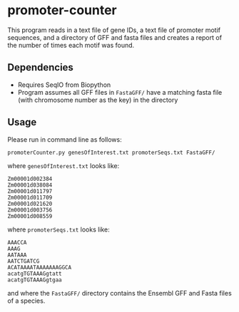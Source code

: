 # promoter-counter
This program reads in a text file of gene IDs, a text file of promoter motif sequences, and a directory of GFF and fasta files and creates a report of the number of times each motif was found. 

## Dependencies
- Requires SeqIO from Biopython
- Program assumes all GFF files in `FastaGFF/` have a matching fasta file (with chromosome number as the key) in the directory

## Usage
Please run in command line as follows:
```
promoterCounter.py genesOfInterest.txt promoterSeqs.txt FastaGFF/
```

where `genesOfInterest.txt` looks like:
```
Zm00001d002384
Zm00001d038084
Zm00001d011797
Zm00001d011709
Zm00001d021620
Zm00001d003756
Zm00001d008559
```

where `promoterSeqs.txt` looks like:
```
AAACCA
AAAG
AATAAA
AATCTGATCG
ACATAAAATAAAAAAAGGCA
acatgTGTAAAGgtatt
acatgTGTAAAGgtgaa
```

and where the `FastaGFF/` directory contains the Ensembl GFF and Fasta files of a species.



